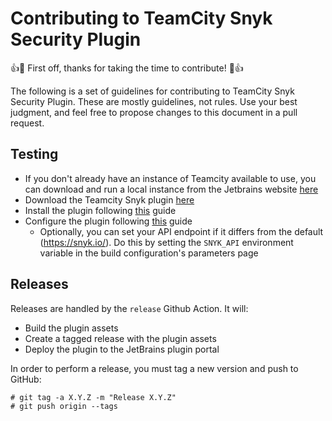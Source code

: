 # Contributing to TeamCity Snyk Security Plugin

:+1::tada: First off, thanks for taking the time to contribute! :tada::+1:

The following is a set of guidelines for contributing to TeamCity Snyk Security Plugin. These are mostly guidelines, not rules. Use your best judgment, and feel free to propose changes to this document in a pull request.

## Testing

- If you don't already have an instance of Teamcity available to use, you can download and run a local instance from the Jetbrains website [here](https://www.jetbrains.com/teamcity/download/)
- Download the Teamcity Snyk plugin [here](https://plugins.jetbrains.com/plugin/12227-snyk-security)
- Install the plugin following [this](https://docs.snyk.io/integrations/ci-cd-integrations/teamcity-integration-overview) guide
- Configure the plugin following [this](https://docs.snyk.io/integrations/ci-cd-integrations/teamcity-integration-overview/teamcity-integration-use-snyk-in-your-build) guide
  - Optionally, you can set your API endpoint if it differs from the default (https://snyk.io/). Do this by setting the `SNYK_API` environment variable in the build configuration's parameters page

## Releases
Releases are handled by the `release` Github Action. It will:
- Build the plugin assets
- Create a tagged release with the plugin assets
- Deploy the plugin to the JetBrains plugin portal

In order to perform a release, you must tag a new version and push to GitHub:
```
# git tag -a X.Y.Z -m "Release X.Y.Z"
# git push origin --tags
```
